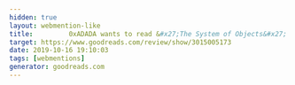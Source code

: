 ```yaml
---
hidden: true
layout: webmention-like
title:         0xADADA wants to read &#x27;The System of Objects&#x27;      
target: https://www.goodreads.com/review/show/3015005173
date: 2019-10-16 19:10:03
tags: [webmentions]
generator: goodreads.com
---
```







